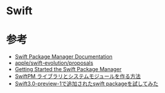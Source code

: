 Swift
======


参考
====

- [Swift Package Manager Documentation](https://github.com/apple/swift-package-manager/tree/master/Documentation)
- [apple/swift-evolution/proposals](https://github.com/apple/swift-evolution/tree/master/proposals)
- [Getting Started the Swift Package Manager](http://jpmartha.hatenablog.jp/entry/2016/05/22/154721)
- [SwiftPM ライブラリとシステムモジュールを作る方法](http://qiita.com/_tid_/items/bb1b504b28d80153937b)
- [Swift3.0-preview-1で追加されたswift packageを試してみた](http://moapp.hateblo.jp/entry/2016/06/06/013711)
